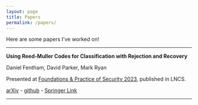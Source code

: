 ```yaml
---
layout: page
title: Papers
permalink: /papers/
---
```


Here are some papers I've worked on!

---
**Using Reed-Muller Codes for Classification with Rejection and Recovery**

Daniel Fentham, David Parker, Mark Ryan

Presented at [Foundations & Practice of Security 2023](https://www.fps-2023.com/), published in LNCS.

[arXiv](https://arxiv.org/abs/2309.06359) - [github](https://github.com/dfenth/RMAggNet/) - [Springer Link](https://doi.org/10.1007/978-3-031-57537-2_3)

---
